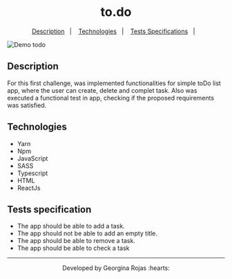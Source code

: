 <h1 align="center">to.do</h1>


<p align="center"> 
    <a href="#-description">Description</a>&nbsp;&nbsp;&nbsp;|&nbsp;&nbsp;&nbsp;
    <a href="#-technologies">Technologies</a>&nbsp;&nbsp;&nbsp;|&nbsp;&nbsp;&nbsp;    
    <a href="#-tests-specifications">Tests Specifications</a>&nbsp;&nbsp;&nbsp;|&nbsp;&nbsp;&nbsp;
</p>

![Demo todo](https://j.gifs.com/p8Gv06.gif)

## Description
For this first challenge, was implemented functionalities for simple toDo list app, where the user can create, delete and complet task. Also   was executed a functional test in app, checking if the proposed requirements was satisfied.  

## Technologies
- Yarn
- Npm
- JavaScript
- SASS
- Typescript
- HTML
- ReactJs

## Tests specification
- The app should be able to add a task.
- The app should not be able to add an empty title.
- The app should be able to remove a task.
- The app should be able to check  a task

---
<p align="center">Developed by Georgina Rojas :hearts:</p>
